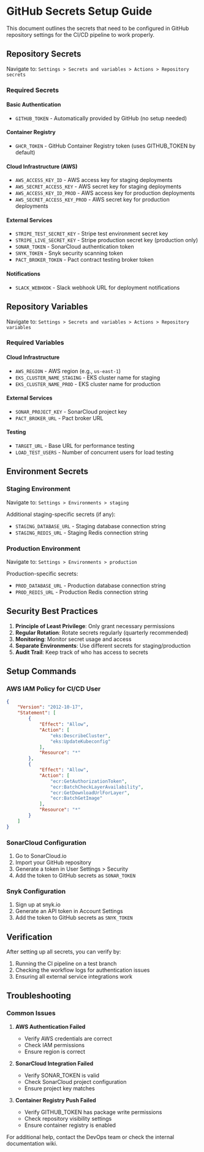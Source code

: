 # GitHub Secrets Setup Guide

This document outlines the secrets that need to be configured in GitHub repository settings for the CI/CD pipeline to work properly.

## Repository Secrets

Navigate to: `Settings > Secrets and variables > Actions > Repository secrets`

### Required Secrets

#### Basic Authentication
- `GITHUB_TOKEN` - Automatically provided by GitHub (no setup needed)

#### Container Registry
- `GHCR_TOKEN` - GitHub Container Registry token (uses GITHUB_TOKEN by default)

#### Cloud Infrastructure (AWS)
- `AWS_ACCESS_KEY_ID` - AWS access key for staging deployments
- `AWS_SECRET_ACCESS_KEY` - AWS secret key for staging deployments
- `AWS_ACCESS_KEY_ID_PROD` - AWS access key for production deployments
- `AWS_SECRET_ACCESS_KEY_PROD` - AWS secret key for production deployments

#### External Services
- `STRIPE_TEST_SECRET_KEY` - Stripe test environment secret key
- `STRIPE_LIVE_SECRET_KEY` - Stripe production secret key (production only)
- `SONAR_TOKEN` - SonarCloud authentication token
- `SNYK_TOKEN` - Snyk security scanning token
- `PACT_BROKER_TOKEN` - Pact contract testing broker token

#### Notifications
- `SLACK_WEBHOOK` - Slack webhook URL for deployment notifications

## Repository Variables

Navigate to: `Settings > Secrets and variables > Actions > Repository variables`

### Required Variables

#### Cloud Infrastructure
- `AWS_REGION` - AWS region (e.g., `us-east-1`)
- `EKS_CLUSTER_NAME_STAGING` - EKS cluster name for staging
- `EKS_CLUSTER_NAME_PROD` - EKS cluster name for production

#### External Services
- `SONAR_PROJECT_KEY` - SonarCloud project key
- `PACT_BROKER_URL` - Pact broker URL

#### Testing
- `TARGET_URL` - Base URL for performance testing
- `LOAD_TEST_USERS` - Number of concurrent users for load testing

## Environment Secrets

### Staging Environment
Navigate to: `Settings > Environments > staging`

Additional staging-specific secrets (if any):
- `STAGING_DATABASE_URL` - Staging database connection string
- `STAGING_REDIS_URL` - Staging Redis connection string

### Production Environment
Navigate to: `Settings > Environments > production`

Production-specific secrets:
- `PROD_DATABASE_URL` - Production database connection string
- `PROD_REDIS_URL` - Production Redis connection string

## Security Best Practices

1. **Principle of Least Privilege**: Only grant necessary permissions
2. **Regular Rotation**: Rotate secrets regularly (quarterly recommended)
3. **Monitoring**: Monitor secret usage and access
4. **Separate Environments**: Use different secrets for staging/production
5. **Audit Trail**: Keep track of who has access to secrets

## Setup Commands

### AWS IAM Policy for CI/CD User

```json
{
    "Version": "2012-10-17",
    "Statement": [
        {
            "Effect": "Allow",
            "Action": [
                "eks:DescribeCluster",
                "eks:UpdateKubeconfig"
            ],
            "Resource": "*"
        },
        {
            "Effect": "Allow",
            "Action": [
                "ecr:GetAuthorizationToken",
                "ecr:BatchCheckLayerAvailability",
                "ecr:GetDownloadUrlForLayer",
                "ecr:BatchGetImage"
            ],
            "Resource": "*"
        }
    ]
}
```

### SonarCloud Configuration

1. Go to SonarCloud.io
2. Import your GitHub repository
3. Generate a token in User Settings > Security
4. Add the token to GitHub secrets as `SONAR_TOKEN`

### Snyk Configuration

1. Sign up at snyk.io
2. Generate an API token in Account Settings
3. Add the token to GitHub secrets as `SNYK_TOKEN`

## Verification

After setting up all secrets, you can verify by:

1. Running the CI pipeline on a test branch
2. Checking the workflow logs for authentication issues
3. Ensuring all external service integrations work

## Troubleshooting

### Common Issues

1. **AWS Authentication Failed**
   - Verify AWS credentials are correct
   - Check IAM permissions
   - Ensure region is correct

2. **SonarCloud Integration Failed**
   - Verify SONAR_TOKEN is valid
   - Check SonarCloud project configuration
   - Ensure project key matches

3. **Container Registry Push Failed**
   - Verify GITHUB_TOKEN has package write permissions
   - Check repository visibility settings
   - Ensure container registry is enabled

For additional help, contact the DevOps team or check the internal documentation wiki.